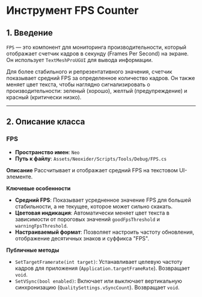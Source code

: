 # Инструмент FPS Counter

## 1. Введение

`FPS` — это компонент для мониторинга производительности, который отображает счетчик кадров в секунду (Frames Per Second) на экране. Он использует `TextMeshProUGUI` для вывода информации.

Для более стабильного и репрезентативного значения, счетчик показывает средний FPS за определенное количество кадров. Он также меняет цвет текста, чтобы наглядно сигнализировать о производительности: зеленый (хорошо), желтый (предупреждение) и красный (критически низко).

---

## 2. Описание класса

### FPS
- **Пространство имен**: `Neo`
- **Путь к файлу**: `Assets/Neoxider/Scripts/Tools/Debug/FPS.cs`

**Описание**
Рассчитывает и отображает средний FPS на текстовом UI-элементе.

**Ключевые особенности**
- **Средний FPS**: Показывает усредненное значение FPS для большей стабильности, а не текущее, которое может сильно скакать.
- **Цветовая индикация**: Автоматически меняет цвет текста в зависимости от пороговых значений `goodFpsThreshold` и `warningFpsThreshold`.
- **Настраиваемый формат**: Позволяет настроить частоту обновления, отображение десятичных знаков и суффикса "FPS".

**Публичные методы**
- `SetTargetFramerate(int target)`: Устанавливает целевую частоту кадров для приложения (`Application.targetFrameRate`). Возвращает `void`.
- `SetVSync(bool enabled)`: Включает или выключает вертикальную синхронизацию (`QualitySettings.vSyncCount`). Возвращает `void`.
